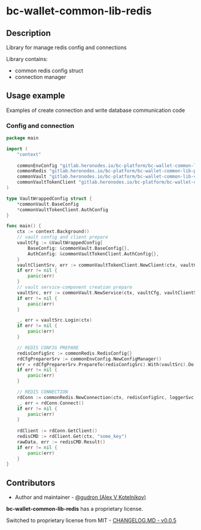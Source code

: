 # bc-wallet-common-lib-redis

## Description

Library for manage redis config and connections

Library contains:
* common redis config struct
* connection manager

## Usage example

Examples of create connection and write database communication code

### Config and connection

```go
package main

import (
	"context"
	
	commonEnvConfig "gitlab.heronodes.io/bc-platform/bc-wallet-common-lib-config/pkg/envconfig"
	commonRedis "gitlab.heronodes.io/bc-platform/bc-wallet-common-lib-postgres/pkg/redis"
	commonVault "gitlab.heronodes.io/bc-platform/bc-wallet-common-lib-vault/pkg/vault"
	commonVaultTokenClient "gitlab.heronodes.io/bc-platform/bc-wallet-common-lib-vault/pkg/vault/client/token"
)

type VaultWrappedConfig struct {
	*commonVault.BaseConfig
	*commonVaultTokenClient.AuthConfig
}

func main() {
	ctx := context.Background()
	// vault config and client prepare 
	vaultCfg := &VaultWrappedConfig{
		BaseConfig: &commonVault.BaseConfig{},
		AuthConfig: &commonVaultTokenClient.AuthConfig{},
	}
	vaultClientSrv, err := commonVaultTokenClient.NewClient(ctx, vaultCfg)
	if err != nil {
		panic(err)
	}
	// vault service-component creation prepare 
	vaultSrc, err := commonVault.NewService(ctx, vaultCfg, vaultClientSrv)
	if err != nil {
		panic(err)
	}

	_, err = vaultSrc.Login(ctx)
	if err != nil {
		panic(err)
	}

	// REDIS CONFIG PREPARE
	redisConfigSrc := commonRedis.RedisConfig{}
	rdCfgPreparerSrv := commonEnvConfig.NewConfigManager()
	err = rdCfgPreparerSrv.PrepareTo(redisConfigSrc).With(vaultSrc).Do(ctx)
	if err != nil {
		panic(err)
	}

	// REDIS CONNECTION
	rdConn := commonRedis.NewConnection(ctx, redisConfigSrc, loggerSvc)
	_, err = rdConn.Connect()
	if err != nil {
		panic(err)
	}
	
	rdClient := rdConn.GetClient()
	redisCMD := rdClient.Get(ctx, "some_key")
	rawData, err := redisCMD.Result()
	if err != nil {
		panic(err)
	}
}
```

## Contributors

* Author and maintainer - [@gudron (Alex V Kotelnikov)](https://github.com/gudron)

**bc-wallet-common-lib-redis** has a proprietary license.

Switched to proprietary license from MIT - [CHANGELOG.MD - v0.0.5](./CHANGELOG.md)